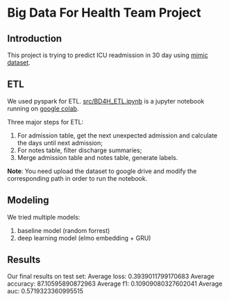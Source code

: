 # Big Data For Health Team Project

## Introduction

This project is trying to predict ICU readmission in 30 day using [mimic dataset](https://mimic.physionet.org/).

## ETL

We used pyspark for ETL. [src/BD4H_ETL.ipynb](https://github.com/Katvava/BigDataForHealth_TeamProject/blob/master/src/BD4H_ETL.ipynb) is a jupyter notebook running on [google colab](https://colab.research.google.com/notebooks/welcome.ipynb#recent=true).

Three major steps for ETL:
1. For admission table, get the next unexpected admission and calculate the days until next admission;
2. For notes table, filter discharge summaries;
3. Merge admission table and notes table, generate labels.

**Note**: You need upload the dataset to google drive and modify the corresponding path in order to run the notebook.

## Modeling

We tried multiple models:

1. baseline model (random forrest)
2. deep learning model (elmo embedding + GRU)

## Results

Our final results on test set:
Average loss:     0.3939011799170683
Average accuracy: 87.10595890872963
Average f1:       0.10909080327602041
Average auc:      0.5719323360995515

